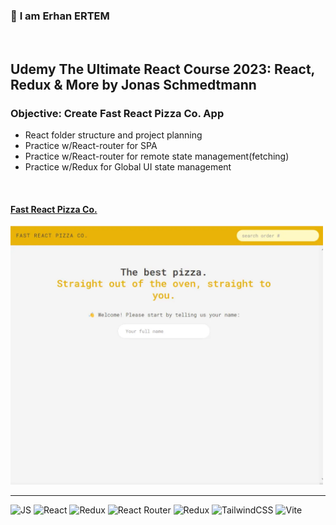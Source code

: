 ### 👋 **I am Erhan ERTEM**

&emsp;

## Udemy The Ultimate React Course 2023: React, Redux & More by Jonas Schmedtmann

### **Objective:** Create Fast React Pizza Co. App

- React folder structure and project planning
- Practice w/React-router for SPA
- Practice w/React-router for remote state management(fetching)
- Practice w/Redux for Global UI state management

&emsp;

#### [Fast React Pizza Co.](https://app-fastreactpizzaco-erhan-ertem.netlify.app/)

<img src="./screenshot.webp" width="500px"/>

---

![JS](https://img.shields.io/badge/JavaScript-323330?style=square&logo=javascript&logoColor=F7DF1E) ![React](https://img.shields.io/badge/React-20232A?style=square&logo=react&logoColor=61DAF) ![Redux](https://img.shields.io/badge/Redux-593D88?style=square&logo=redux&logoColor=white) ![React Router](https://img.shields.io/badge/React_Router-CA4245?style=square&logo=react-router&logoColor=white) ![Redux](https://img.shields.io/badge/Redux-593D88?style=square&logo=redux&logoColor=white) ![TailwindCSS](https://img.shields.io/badge/Tailwind_CSS-%2338B2AC.svg?style=square&logo=tailwind-css&logoColor=white) ![Vite](https://img.shields.io/badge/Vite-B73BFE?style=square&logo=vite&logoColor=FFD62E)
